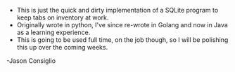 
* This is just the quick and dirty implementation of a SQLite program to keep tabs on inventory at work. 
* Originally wrote in python, I've since re-wrote in Golang and now in Java as a learning experience. 
* This is going to be used full time, on the job though, so I will be polishing this up over the coming weeks.

-Jason Consiglio

